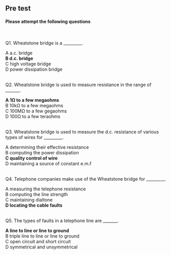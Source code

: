 ## Pre test
#### Please attempt the following questions
<br>

Q1. Wheatstone bridge is a _________.<br>

A   a.c. bridge<br>
<b>B   d.c. bridge</b><br>
C   high voltage bridge<br>
D   power dissipation bridge<br><br>


Q2. Wheatstone bridge is used to measure resistance in the range of _______.<br>
 
<b>A   1Ω to a few megaohms</b><br>
B   10kΩ to a few megaohms<br>
C   100MΩ to a few gegaohms<br>
D   100Ω to a few teraohms<br><br>


Q3. Wheatstone bridge is used to measure the d.c. resistance of various types of wires for _________.<br>
 
A   determining their effective resistance<br>
B   computing the power dissipation<br>
<b>C   quality control of wire</b><br>
D   maintaining a source of constant e.m.f<br><br>



Q4. Telephone companies make use of the Wheatstone bridge for _________.<br>

A   measuring the telephone resistance<br>
B   computing the line strength<br>
C   maintaining dialtone<br>
<b>D   locating the cable faults</b><br><br>


Q5. The types of faults in a telephone line are _______.<br>
  
<b>A   line to line or line to ground</b><br>
B   triple line to line or line to ground<br>
C   open circuit and short circuit<br>
D   symmetrical and unsymmetrical<br><br>
